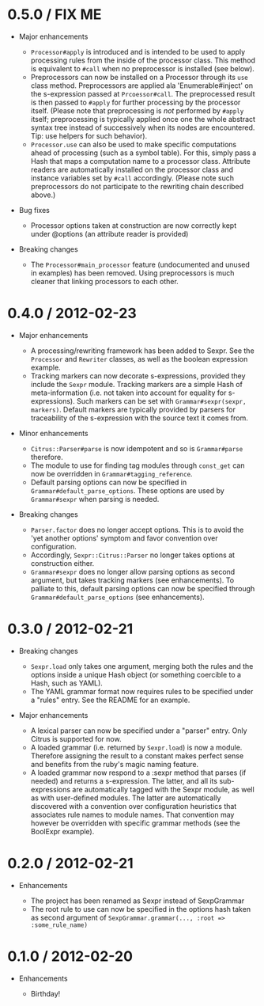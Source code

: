 # 0.5.0 / FIX ME

* Major enhancements

  * `Processor#apply` is introduced and is intended to be used to apply processing rules
    from the inside of the processor class. This method is equivalent to `#call` when no
    preprocessor is installed (see below).
  * Preprocessors can now be installed on a Processor through its `use` class method.
    Preprocessors are applied ala 'Enumerable#inject' on the s-expression passed at
    `Prcoessor#call`. The preprocessed result is then passed to `#apply` for further
    processing by the processor itself.
    (Please note that preprocessing is *not* performed by `#apply` itself; preprocessing
    is typically applied once one the whole abstract syntax tree instead of successively
    when its nodes are encountered. Tip: use helpers for such behavior).
  * `Processor.use` can also be used to make specific computations ahead of processing
    (such as a symbol table). For this, simply pass a Hash that maps a computation name
    to a processor class. Attribute readers are automatically installed on the processor
    class and instance variables set by `#call` accordingly.
    (Please note such preprocessors do not participate to the rewriting chain described
    above.)

* Bug fixes

  * Processor options taken at construction are now correctly kept under @options (an
    attribute reader is provided)

* Breaking changes

  * The `Processor#main_processor` feature (undocumented and unused in examples) has been
    removed. Using preprocessors is much cleaner that linking processors to each other.

# 0.4.0 / 2012-02-23

* Major enhancements

  * A processing/rewriting framework has been added to Sexpr. See the `Processor` and
    `Rewriter` classes, as well as the boolean expression example.
  * Tracking markers can now decorate s-expressions, provided they include the `Sexpr`
    module. Tracking markers are a simple Hash of meta-information (i.e. not taken into
    account for equality for s-expressions). Such markers can be set with
    `Grammar#sexpr(sexpr, markers)`. Default markers are typically provided by parsers for
    traceability of the s-expression with the source text it comes from.

* Minor enhancements

  * `Citrus::Parser#parse` is now idempotent and so is `Grammar#parse` therefore.
  * The module to use for finding tag modules through `const_get` can now be overridden in
    `Grammar#tagging_reference`.
  * Default parsing options can now be specified in `Grammar#default_parse_options`. These
    options are used by `Grammar#sexpr` when parsing is needed.

* Breaking changes

  * `Parser.factor` does no longer accept options. This is to avoid the 'yet another
    options' symptom and favor convention over configuration.
  * Accordingly, `Sexpr::Citrus::Parser` no longer takes options at construction either.
  * `Grammar#sexpr` does no longer allow parsing options as second argument, but takes
    tracking markers (see enhancements). To palliate to this, default parsing options can
    now be specified through `Grammar#default_parse_options` (see enhancements).

# 0.3.0 / 2012-02-21

* Breaking changes

  * `Sexpr.load` only takes one argument, merging both the rules and the options inside a
    unique Hash object (or something coercible to a Hash, such as YAML).
  * The YAML grammar format now requires rules to be specified under a "rules" entry. See
    the README for an example.

* Major enhancements

  * A lexical parser can now be specified under a "parser" entry. Only Citrus is supported
    for now.
  * A loaded grammar (i.e. returned by `Sexpr.load`) is now a module. Therefore assigning
    the result to a constant makes perfect sense and benefits from the ruby's magic naming
    feature.
  * A loaded grammar now respond to a :sexpr method that parses (if needed) and returns a
    s-expression. The latter, and all its sub-expressions are automatically tagged with
    the Sexpr module, as well as with user-defined modules. The latter are automatically
    discovered with a convention over configuration heuristics that associates rule names
    to module names. That convention may however be overridden with specific grammar
    methods (see the BoolExpr example).

# 0.2.0 / 2012-02-21

* Enhancements

  * The project has been renamed as Sexpr instead of SexpGrammar
  * The root rule to use can now be specified in the options hash taken as second argument
    of `SexpGrammar.grammar(..., :root => :some_rule_name)`

# 0.1.0 / 2012-02-20

* Enhancements

  * Birthday!